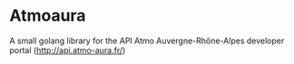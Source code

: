 # Atmoaura

A small golang library for the API Atmo Auvergne-Rhône-Alpes developer portal (http://api.atmo-aura.fr/)

 